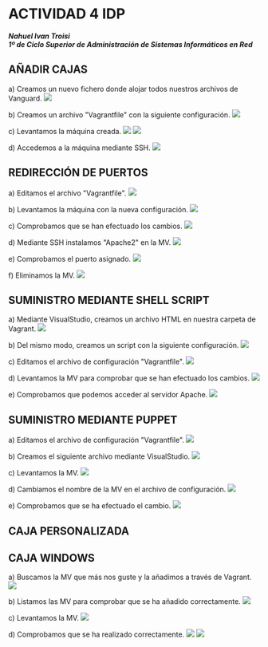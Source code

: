 # ACTIVIDAD 4 IDP

***Nahuel Ivan Troisi***
<br>
***1º de Ciclo Superior de Administración de Sistemas Informáticos en Red***

## AÑADIR CAJAS

a) Creamos un nuevo fichero donde alojar todos nuestros archivos de Vanguard. ![](img/1/1.1.1.png)

b) Creamos un archivo "Vagrantfile" con la siguiente configuración. ![](img/1/1.1.2.png)

c) Levantamos la máquina creada. ![](img/1/1.2.1.png) ![](img/1/1.2.2.png)

d) Accedemos a la máquina mediante SSH. ![](img/1/1.3-1.4.png)

## REDIRECCIÓN DE PUERTOS

a) Editamos el archivo "Vagrantfile". ![](img/3/3.1.png)

b) Levantamos la máquina con la nueva configuración. ![](img/3/3.2.png)

c) Comprobamos que se han efectuado los cambios. ![](img/3/3.3.png)

d) Mediante SSH instalamos "Apache2" en la MV. ![](img/3/3.4.png)

e) Comprobamos el puerto asignado. ![](img/3/3.5.png)

f) Eliminamos la MV. ![](img/3/3.6.png)

## SUMINISTRO MEDIANTE SHELL SCRIPT

a) Mediante VisualStudio, creamos un archivo HTML en nuestra carpeta de Vagrant. ![](img/4/4.1.png)

b) Del mismo modo, creamos un script con la siguiente configuración. ![](img/4/4.2.png)

c) Editamos el archivo de configuración "Vagrantfile". ![](img/4/4.3.png)

d) Levantamos la MV para comprobar que se han efectuado los cambios. ![](img/4/4.4.png) 

e) Comprobamos que podemos acceder al servidor Apache. ![](img/4/4.5.png)
 
## SUMINISTRO MEDIANTE PUPPET

a) Editamos el archivo de configuración "Vagrantfile". ![](img/5/5.1.png)

b) Creamos el siguiente archivo mediante VisualStudio. ![](img/5/5.2.png)

c) Levantamos la MV. ![](img/5/5.3.png)

d) Cambiamos el nombre de la MV en el archivo de configuración. ![](img/5/5.4.png)

e) Comprobamos que se ha efectuado el cambio. ![](img/5/5.5.png)

## CAJA PERSONALIZADA
## CAJA WINDOWS

a) Buscamos la MV que más nos guste y la añadimos a través de Vagrant. ![](img/7/7.1.png)

b) Listamos las MV para comprobar que se ha añadido correctamente. ![](img/7/7.2.png)

c) Levantamos la MV. ![](img/7/7.3.png)

d) Comprobamos que se ha realizado correctamente. ![](img/7/7.4.png) ![](img/7/7.5.png)






